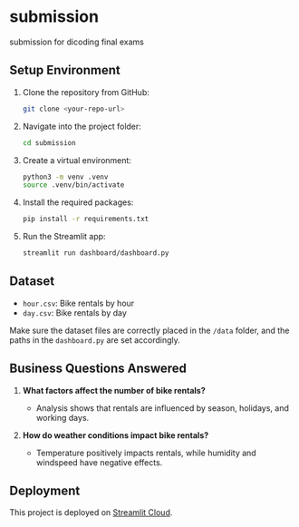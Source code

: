 # submission
submission for dicoding final exams


## Setup Environment

1. Clone the repository from GitHub:
    ```bash
    git clone <your-repo-url>
    ```

2. Navigate into the project folder:
    ```bash
    cd submission
    ```

3. Create a virtual environment:
    ```bash
    python3 -m venv .venv
    source .venv/bin/activate
    ```

4. Install the required packages:
    ```bash
    pip install -r requirements.txt
    ```

5. Run the Streamlit app:
    ```bash
    streamlit run dashboard/dashboard.py
    ```

## Dataset

- `hour.csv`: Bike rentals by hour
- `day.csv`: Bike rentals by day

Make sure the dataset files are correctly placed in the `/data` folder, and the paths in the `dashboard.py` are set accordingly.

## Business Questions Answered

1. **What factors affect the number of bike rentals?**
   - Analysis shows that rentals are influenced by season, holidays, and working days.

2. **How do weather conditions impact bike rentals?**
   - Temperature positively impacts rentals, while humidity and windspeed have negative effects.

## Deployment

This project is deployed on [Streamlit Cloud](<https://submission-fc7hhnaoacd6exd5h5tmdw.streamlit.app/>).
